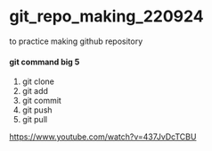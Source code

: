 # git_repo_making_220924
to practice making github repository

#### git command big 5

1. git clone 
2. git add
3. git commit
4. git push
5. git pull


https://www.youtube.com/watch?v=437JvDcTCBU
